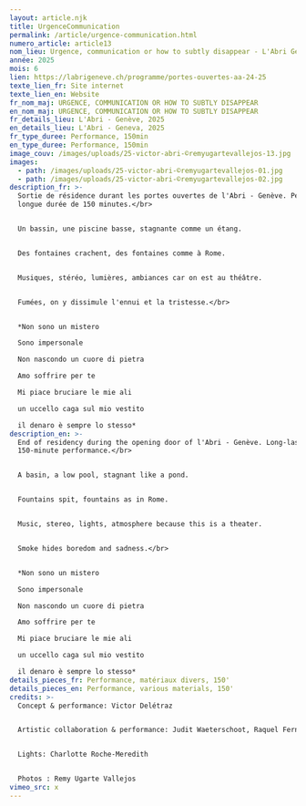 ```yaml
---
layout: article.njk
title: UrgenceCommunication
permalink: /article/urgence-communication.html
numero_article: article13
nom_lieu: Urgence, communication or how to subtly disappear - L'Abri Genève
année: 2025
mois: 6
lien: https://labrigeneve.ch/programme/portes-ouvertes-aa-24-25
texte_lien_fr: Site internet
texte_lien_en: Website
fr_nom_maj: URGENCE, COMMUNICATION OR HOW TO SUBTLY DISAPPEAR
en_nom_maj: URGENCE, COMMUNICATION OR HOW TO SUBTLY DISAPPEAR
fr_details_lieu: L'Abri - Genève, 2025
en_details_lieu: L'Abri - Geneva, 2025
fr_type_duree: Performance, 150min
en_type_duree: Performance, 150min
image_couv: /images/uploads/25-victor-abri-©remyugartevallejos-13.jpg
images:
  - path: /images/uploads/25-victor-abri-©remyugartevallejos-01.jpg
  - path: /images/uploads/25-victor-abri-©remyugartevallejos-02.jpg
description_fr: >-
  Sortie de résidence durant les portes ouvertes de l'Abri - Genève. Performance
  longue durée de 150 minutes.</br> 


  Un bassin, une piscine basse, stagnante comme un étang.


  Des fontaines crachent, des fontaines comme à Rome.


  Musiques, stéréo, lumières, ambiances car on est au théâtre.


  Fumées, on y dissimule l'ennui et la tristesse.</br> 


  *Non sono un mistero

  Sono impersonale

  Non nascondo un cuore di pietra

  Amo soffrire per te

  Mi piace bruciare le mie ali

  un uccello caga sul mio vestito

  il denaro è sempre lo stesso*
description_en: >-
  End of residency during the opening door of l'Abri - Genève. Long-lasting
  150-minute performance.</br> 


  A basin, a low pool, stagnant like a pond.


  Fountains spit, fountains as in Rome.


  Music, stereo, lights, atmosphere because this is a theater.


  Smoke hides boredom and sadness.</br> 


  *Non sono un mistero

  Sono impersonale

  Non nascondo un cuore di pietra

  Amo soffrire per te

  Mi piace bruciare le mie ali

  un uccello caga sul mio vestito

  il denaro è sempre lo stesso*
details_pieces_fr: Performance, matériaux divers, 150'
details_pieces_en: Performance, various materials, 150'
credits: >-
  Concept & performance: Victor Delétraz


  Artistic collaboration & performance: Judit Waeterschoot, Raquel Fernandez, Elia Fidanza


  Lights: Charlotte Roche-Meredith


  Photos : Remy Ugarte Vallejos
vimeo_src: x
---
```


